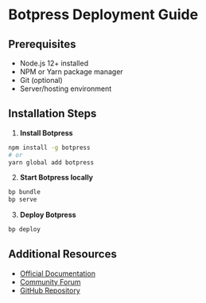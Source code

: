 # Botpress Deployment Guide

## Prerequisites
- Node.js 12+ installed
- NPM or Yarn package manager
- Git (optional)
- Server/hosting environment

## Installation Steps

1. **Install Botpress**
```bash
npm install -g botpress
# or
yarn global add botpress
```

2. **Start Botpress locally**
```bash
bp bundle
bp serve
```

3. **Deploy Botpress**

```bash
bp deploy
```



## Additional Resources
- [Official Documentation](https://botpress.com/docs)
- [Community Forum](https://forum.botpress.com/)
- [GitHub Repository](https://github.com/botpress/botpress)
